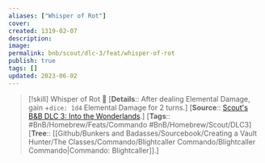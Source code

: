 ```yaml
---
aliases: ["Whisper of Rot"]
cover: 
created: 1319-02-07
description: 
image: 
permalink: bnb/scout/dlc-3/feat/whisper-of-rot
publish: true
tags: []
updated: 2023-06-02
---
```


> [!skill] Whisper of Rot 🍻
> [**Details**:: After dealing Elemental Damage, gain +`dice: 1d4` Elemental Damage for 2 turns.]
> [**Source**:: [Scout's B&B DLC 3: Into the Wonderlands](https://docs.google.com/document/d/1MLOgrWwcLNTnP9PuXrKiLImy7SUh4hXO8arVUAlmdp0/edit).]
> [**Tags**:: #BnB/Homebrew/Feats/Commando #BnB/Homebrew/Scout/DLC3]
> [**Tree**:: [[Github/Bunkers and Badasses/Sourcebook/Creating a Vault Hunter/The Classes/Commando/Blightcaller Commando/Blightcaller Commando|Commando: Blightcaller]].]

